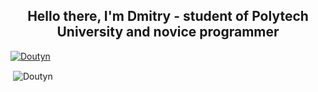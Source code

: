 <h2 align="center">Hello there, I'm Dmitry - student of Polytech University and novice programmer</h2>
<p align="left"> <a href="https://github.com/ryo-ma/github-profile-trophy"><img src="https://github-profile-trophy.vercel.app/?username=Doutyn" alt="Doutyn" /></a> </p>
<p>&nbsp;<img align="center" src="https://github-readme-stats.vercel.app/api?username=Doutyn&show_icons=true&locale=en" alt="Doutyn" /></p>
